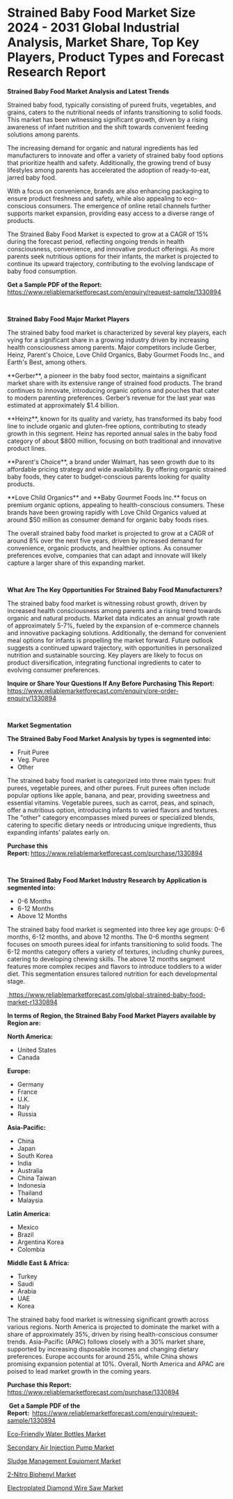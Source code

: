 <p><h1>Strained Baby Food Market Size 2024 - 2031 Global Industrial Analysis, Market Share, Top Key Players, Product Types and Forecast Research Report</h1></p><p><strong>Strained Baby Food Market Analysis and Latest Trends</strong></p>
<p><p>Strained baby food, typically consisting of pureed fruits, vegetables, and grains, caters to the nutritional needs of infants transitioning to solid foods. This market has been witnessing significant growth, driven by a rising awareness of infant nutrition and the shift towards convenient feeding solutions among parents. </p><p>The increasing demand for organic and natural ingredients has led manufacturers to innovate and offer a variety of strained baby food options that prioritize health and safety. Additionally, the growing trend of busy lifestyles among parents has accelerated the adoption of ready-to-eat, jarred baby food. </p><p>With a focus on convenience, brands are also enhancing packaging to ensure product freshness and safety, while also appealing to eco-conscious consumers. The emergence of online retail channels further supports market expansion, providing easy access to a diverse range of products. </p><p>The Strained Baby Food Market is expected to grow at a CAGR of 15% during the forecast period, reflecting ongoing trends in health consciousness, convenience, and innovative product offerings. As more parents seek nutritious options for their infants, the market is projected to continue its upward trajectory, contributing to the evolving landscape of baby food consumption.</p></p>
<p><strong>Get a Sample PDF of the Report:&nbsp;</strong> <a href="https://www.reliablemarketforecast.com/enquiry/request-sample/1330894?utm_campaign=1110&utm_medium=2&utm_source=Github&utm_content=ia&utm_term=16102024&utm_id=strained-baby-food">https://www.reliablemarketforecast.com/enquiry/request-sample/1330894</a></p>
<p>&nbsp;</p>
<p><strong>Strained Baby Food Major Market Players</strong></p>
<p><p>The strained baby food market is characterized by several key players, each vying for a significant share in a growing industry driven by increasing health consciousness among parents. Major competitors include Gerber, Heinz, Parent's Choice, Love Child Organics, Baby Gourmet Foods Inc., and Earth's Best, among others.</p><p>**Gerber**, a pioneer in the baby food sector, maintains a significant market share with its extensive range of strained food products. The brand continues to innovate, introducing organic options and pouches that cater to modern parenting preferences. Gerber’s revenue for the last year was estimated at approximately $1.4 billion.</p><p>**Heinz**, known for its quality and variety, has transformed its baby food line to include organic and gluten-free options, contributing to steady growth in this segment. Heinz has reported annual sales in the baby food category of about $800 million, focusing on both traditional and innovative product lines.</p><p>**Parent's Choice**, a brand under Walmart, has seen growth due to its affordable pricing strategy and wide availability. By offering organic strained baby foods, they cater to budget-conscious parents looking for quality products. </p><p>**Love Child Organics** and **Baby Gourmet Foods Inc.** focus on premium organic options, appealing to health-conscious consumers. These brands have been growing rapidly with Love Child Organics valued at around $50 million as consumer demand for organic baby foods rises.</p><p>The overall strained baby food market is projected to grow at a CAGR of around 8% over the next five years, driven by increased demand for convenience, organic products, and healthier options. As consumer preferences evolve, companies that can adapt and innovate will likely capture a larger share of this expanding market.</p></p>
<p>&nbsp;</p>
<p><strong>What Are The Key Opportunities For Strained Baby Food Manufacturers?</strong></p>
<p><p>The strained baby food market is witnessing robust growth, driven by increased health consciousness among parents and a rising trend towards organic and natural products. Market data indicates an annual growth rate of approximately 5-7%, fueled by the expansion of e-commerce channels and innovative packaging solutions. Additionally, the demand for convenient meal options for infants is propelling the market forward. Future outlook suggests a continued upward trajectory, with opportunities in personalized nutrition and sustainable sourcing. Key players are likely to focus on product diversification, integrating functional ingredients to cater to evolving consumer preferences.</p></p>
<p><strong>Inquire or Share Your Questions If Any Before Purchasing This Report:</strong> <a href="https://www.reliablemarketforecast.com/enquiry/pre-order-enquiry/1330894?utm_campaign=1110&utm_medium=2&utm_source=Github&utm_content=ia&utm_term=16102024&utm_id=strained-baby-food">https://www.reliablemarketforecast.com/enquiry/pre-order-enquiry/1330894</a></p>
<p>&nbsp;</p>
<p><strong>Market Segmentation</strong></p>
<p><strong>The Strained Baby Food Market Analysis by types is segmented into:</strong></p>
<p><ul><li>Fruit Puree</li><li>Veg. Puree</li><li>Other</li></ul></p>
<p><p>The strained baby food market is categorized into three main types: fruit purees, vegetable purees, and other purees. Fruit purees often include popular options like apple, banana, and pear, providing sweetness and essential vitamins. Vegetable purees, such as carrot, peas, and spinach, offer a nutritious option, introducing infants to varied flavors and textures. The "other" category encompasses mixed purees or specialized blends, catering to specific dietary needs or introducing unique ingredients, thus expanding infants' palates early on.</p></p>
<p><strong>Purchase this Report:&nbsp;</strong><a href="https://www.reliablemarketforecast.com/purchase/1330894?utm_campaign=1110&utm_medium=2&utm_source=Github&utm_content=ia&utm_term=16102024&utm_id=strained-baby-food">https://www.reliablemarketforecast.com/purchase/1330894</a></p>
<p>&nbsp;</p>
<p><strong>The Strained Baby Food Market Industry Research by Application is segmented into:</strong></p>
<p><ul><li>0-6 Months</li><li>6-12 Months</li><li>Above 12 Months</li></ul></p>
<p><p>The strained baby food market is segmented into three key age groups: 0-6 months, 6-12 months, and above 12 months. The 0-6 months segment focuses on smooth purees ideal for infants transitioning to solid foods. The 6-12 months category offers a variety of textures, including chunky purees, catering to developing chewing skills. The above 12 months segment features more complex recipes and flavors to introduce toddlers to a wider diet. This segmentation ensures tailored nutrition for each developmental stage.</p></p>
<p><a href="https://www.reliablemarketforecast.com/global-strained-baby-food-market-r1330894?utm_campaign=1110&utm_medium=2&utm_source=Github&utm_content=ia&utm_term=16102024&utm_id=strained-baby-food">&nbsp;https://www.reliablemarketforecast.com/global-strained-baby-food-market-r1330894</a></p>
<p><strong>In terms of Region, the Strained Baby Food Market Players available by Region are:</strong></p>
<p>
    <p> <strong> North America: </strong>
        <ul>
            <li>United States</li>
            <li>Canada</li>
        </ul>
        </p> 
    <p> <strong> Europe: </strong>
        <ul>
            <li>Germany</li>
            <li>France</li>
            <li>U.K.</li>
            <li>Italy</li>
            <li>Russia</li>
        </ul>
        </p> 
    <p> <strong> Asia-Pacific: </strong>
        <ul>
            <li>China</li>
            <li>Japan</li>
            <li>South Korea</li>
            <li>India</li>
            <li>Australia</li>
            <li>China Taiwan</li>
            <li>Indonesia</li>
            <li>Thailand</li>
            <li>Malaysia</li>
        </ul>
        </p> 
    <p> <strong> Latin America: </strong>
        <ul>
            <li>Mexico</li>
            <li>Brazil</li>
            <li>Argentina Korea</li>
            <li>Colombia</li>
        </ul>
        </p> 
    <p> <strong> Middle East & Africa: </strong>
        <ul>
            <li>Turkey</li>
            <li>Saudi</li>
            <li>Arabia</li>
            <li>UAE</li>
            <li>Korea</li>
        </ul>
    </p>
    </p>
<p><p>The strained baby food market is witnessing significant growth across various regions. North America is projected to dominate the market with a share of approximately 35%, driven by rising health-conscious consumer trends. Asia-Pacific (APAC) follows closely with a 30% market share, supported by increasing disposable incomes and changing dietary preferences. Europe accounts for around 25%, while China shows promising expansion potential at 10%. Overall, North America and APAC are poised to lead market growth in the coming years.</p></p>
<p><strong>Purchase this Report: </strong><a href="https://www.reliablemarketforecast.com/purchase/1330894?utm_campaign=1110&utm_medium=2&utm_source=Github&utm_content=ia&utm_term=16102024&utm_id=strained-baby-food">https://www.reliablemarketforecast.com/purchase/1330894</a></p>
<p>&nbsp;<strong>Get a Sample PDF of the Report:&nbsp;&nbsp;</strong><a href="https://www.reliablemarketforecast.com/enquiry/request-sample/1330894?utm_campaign=1110&utm_medium=2&utm_source=Github&utm_content=ia&utm_term=16102024&utm_id=strained-baby-food">https://www.reliablemarketforecast.com/enquiry/request-sample/1330894</a></p>
<p><strong></strong></p>
<p><p><a href="https://github.com/wydramppetrox/Market-Research-Report-List-1/blob/main/eco-friendly-water-bottles-market.md?utm_campaign=1110&utm_medium=2&utm_source=Github&utm_content=ia&utm_term=16102024&utm_id=strained-baby-food">Eco-Friendly Water Bottles Market</a></p><p><a href="https://issuu.com/reportprime-2/docs/secondary-air-injection-pump-market_428cba58033728?utm_campaign=1110&utm_medium=2&utm_source=Github&utm_content=ia&utm_term=16102024&utm_id=strained-baby-food">Secondary Air Injection Pump Market</a></p><p><a href="https://www.linkedin.com/pulse/influencing-factors-sludge-management-equipment-market-lhdxe?trk=public_post_embed_feed-article-content&utm_campaign=1110&utm_medium=2&utm_source=Github&utm_content=ia&utm_term=16102024&utm_id=strained-baby-food">Sludge Management Equipment Market</a></p><p><a href="https://www.linkedin.com/pulse/global-2-nitro-biphenyl-market-forecast-2024-2031-btdve?trk=public_post_embed_feed-article-content&utm_campaign=1110&utm_medium=2&utm_source=Github&utm_content=ia&utm_term=16102024&utm_id=strained-baby-food">2-Nitro Biphenyl Market</a></p><p><a href="https://issuu.com/reportprime-2/docs/electroplated-diamond-wire-saw-mark_778ddd70db54f6?utm_campaign=1110&utm_medium=2&utm_source=Github&utm_content=ia&utm_term=16102024&utm_id=strained-baby-food">Electroplated Diamond Wire Saw Market</a></p></p>
